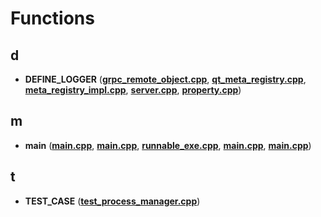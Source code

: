
# Functions



## d

* **DEFINE\_LOGGER** ([**grpc\_remote\_object.cpp**](grpc__remote__object_8cpp.md), [**qt\_meta\_registry.cpp**](qt__meta__registry_8cpp.md), [**meta\_registry\_impl.cpp**](meta__registry__impl_8cpp.md), [**server.cpp**](protocol_2src_2probe_2server_8cpp.md), [**property.cpp**](testing_2src_2property_8cpp.md))


## m

* **main** ([**main.cpp**](client_2test_2main_8cpp.md), [**main.cpp**](core_2test_2main_8cpp.md), [**runnable\_exe.cpp**](runnable__exe_8cpp.md), [**main.cpp**](probeqt_2tests_2main_8cpp.md), [**main.cpp**](protocol_2tests_2main_8cpp.md))


## t

* **TEST\_CASE** ([**test\_process\_manager.cpp**](test__process__manager_8cpp.md))




